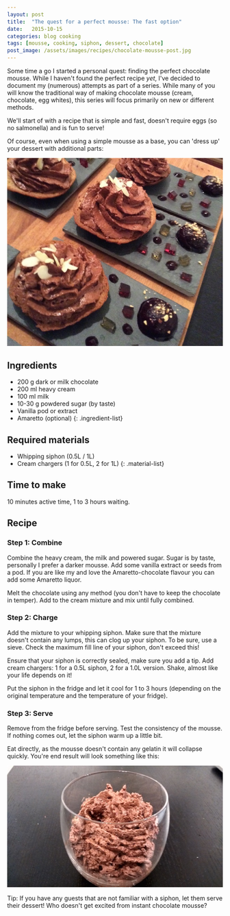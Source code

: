 ```yaml
---
layout: post
title:  "The quest for a perfect mousse: The fast option"
date:   2015-10-15
categories: blog cooking
tags: [mousse, cooking, siphon, dessert, chocolate]
post_image: /assets/images/recipes/chocolate-mousse-post.jpg
---
```


Some time a go I started a personal quest: finding the perfect chocolate mousse. While I haven't found the perfect recipe *yet*, I've decided to document my (numerous) attempts as part of a series. While many of you will know the traditional way of making chocolate mousse (cream, chocolate, egg whites), this series will focus primarily on new or different methods.

We'll start of with a recipe that is simple and fast, doesn't require eggs (so no salmonella) and is fun to serve!

Of course, even when using a simple mousse as a base, you can 'dress up' your dessert with additional parts:

![Chocolate mousse, garnished with a bonbon of Port-berry puree, blocks of Amaretto and Ruby Port gel, coulis from berry juice, served in a almond basket.](/assets/images/recipes/chocolate-mousse-1.jpg)

## Ingredients

- 200 g dark or milk chocolate
- 200 ml heavy cream
- 100 ml milk
- 10-30 g powdered sugar (by taste)
- Vanilla pod or extract
- Amaretto (optional)
{: .ingredient-list}

## Required materials

- Whipping siphon (0.5L / 1L)
- Cream chargers (1 for 0.5L, 2 for 1L)
{: .material-list}

## Time to make

10 minutes active time, 1 to 3 hours waiting.

## Recipe

### Step 1: Combine

Combine the heavy cream, the milk and powered sugar. Sugar is by taste, personally I prefer a darker mousse. Add some vanilla extract or seeds from a pod. If you are like my and love the Amaretto-chocolate flavour you can add some Amaretto liquor.

Melt the chocolate using any method (you don't have to keep the chocolate in temper). Add to the cream mixture and mix until fully combined.

### Step 2: Charge

Add the mixture to your whipping siphon. Make sure that the mixture doesn't contain any lumps, this can clog up your siphon. To be sure, use a sieve. Check the maximum fill line of your siphon, don't exceed this!

Ensure that your siphon is correctly sealed, make sure you add a tip. Add cream chargers: 1 for a 0.5L siphon, 2 for a 1.0L version. Shake, almost like your life depends on it!

Put the siphon in the fridge and let it cool for 1 to 3 hours (depending on the original temperature and the temperature of your fridge).

### Step 3: Serve

Remove from the fridge before serving. Test the consistency of the mousse. If nothing comes out, let the siphon warm up a little bit.

Eat directly, as the mousse doesn't contain any gelatin it will collapse quickly. You're end result will look something like this:

![Chocolate mousse, with amaretto and vanilla flavour.](/assets/images/recipes/chocolate-mousse-2.jpg)

Tip: If you have any guests that are not familiar with a siphon, let them serve their dessert! Who doesn't get excited from instant chocolate mousse?
